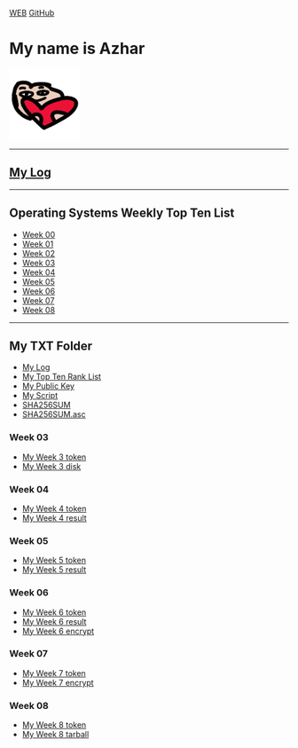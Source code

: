 ---
---

[WEB](https://azhar81.github.io/os202/)
[GitHub](https://github.com/azhar81/os202/)

# My name is Azhar <br>
<img src="heart.png" width="128">
<hr>

## [My Log](TXT/mylog.txt) <br>
<hr>

## Operating Systems Weekly Top Ten List
* [Week 00](W00/)
* [Week 01](W01/)
* [Week 02](W02/)
* [Week 03](W03/)
* [Week 04](W04/)
* [Week 05](W05/)
* [Week 06](W06/)
* [Week 07](W07/)
* [Week 08](W08/)
<hr>

## My TXT Folder
* [My Log](TXT/mylog.txt)
* [My Top Ten Rank List](TXT/myrank.txt)
* [My Public Key](TXT/mypubkey.txt)
* [My Script](TXT/myscript.sh)
* [SHA256SUM](TXT/SHA256SUM)
* [SHA256SUM.asc](TXT/SHA256SUM.asc)

### Week 03
* [My Week 3 token](TXT/myW03token.txt)
* [My Week 3 disk](TXT/myW03disk.txt)

### Week 04
* [My Week 4 token](TXT/myW04token.txt)
* [My Week 4 result](TXT/myW04.txt)

### Week 05
* [My Week 5 token](TXT/myW05token.txt)
* [My Week 5 result](TXT/myW05.txt)

### Week 06
* [My Week 6 token](TXT/myW06token.txt)
* [My Week 6 result](TXT/myW06.txt)
* [My Week 6 encrypt](TXT/myW06.tar.bz2.txt)

### Week 07
* [My Week 7 token](TXT/myW07token.txt)
* [My Week 7 encrypt](TXT/myW07.tar.bz2.txt)

### Week 08
* [My Week 8 token](TXT/myW08token.txt)
* [My Week 8 tarball](TXT/myW08.tar.bz2.txt)
